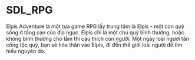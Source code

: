 # SDL_RPG
Elpis Adventure là một tựa game RPG lấy trung tâm là Elpis - một con quỷ sống ở tầng cạn của địa ngục. 
Elpis chỉ là một chú quỷ bình thường, hoặc không bình thường cho lắm thì cậu thích con người.
Một ngày loài người tấn công tộc quỷ, bạn sẽ hóa thân vào Elpis, đi đến thế giới loài người để tìm hiểu nguyên do.
